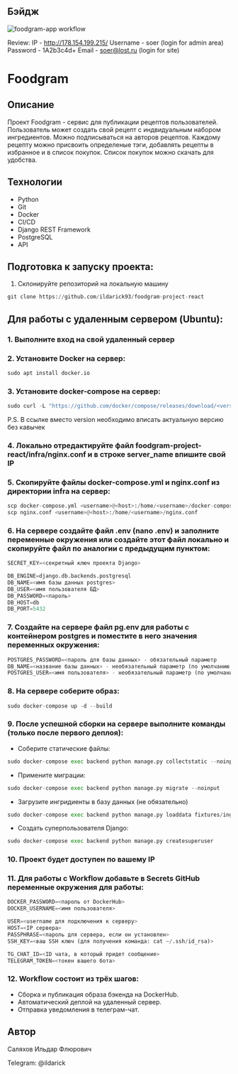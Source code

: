 ## Бэйдж
![foodgram-app workflow](https://github.com/ildarick93/foodgram-project-react/actions/workflows/foodgram_workflow.yml/badge.svg)

Review:
IP - http://178.154.199.215/
Username - soer (login for admin area)
Password - 1A2b3c4d+
Email - soer@lost.ru (login for site)

# Foodgram

## Описание
Проект Foodgram - сервис для публикации рецептов пользователей.
Пользователь может создать свой рецепт с индвидуальным набором ингредиентов. Можно подписываться на авторов рецептов.
Каждому рецепту можно присвоить определеные тэги, добавлять рецепты в избранное и в список покупок. Список покупок можно скачать для удобства. 

## Технологии
* Python 
* Git 
* Docker 
* CI/CD 
* Django REST Framework 
* PostgreSQL 
* API

## Подготовка к запуску проекта:
1. Склонируйте репозиторий на локальную машину
```python
git clone https://github.com/ildarick93/foodgram-project-react
```
## Для работы с удаленным сервером (Ubuntu):
### 1. Выполните вход на свой удаленный сервер
### 2. Установите Docker на сервер:
```python
sudo apt install docker.io 
```
### 3. Установите docker-compose на сервер:
```python
sudo curl -L "https://github.com/docker/compose/releases/download/<version>/docker-compose-$(uname -s)-$(uname -m)" -o /usr/local/bin/docker-compose
```
P.S. В ссылке вместо version необходимо вписать актуальную версию без кавычек
### 4. Локально отредактируйте файл foodgram-project-react/infra/nginx.conf и в строке server_name впишите свой IP
### 5. Скопируйте файлы docker-compose.yml и nginx.conf из директории infra на сервер:
```python
scp docker-compose.yml <username>@<host>:/home/<username>/docker-compose.yml
scp nginx.conf <username>@<host>:/home/<username>/nginx.conf
```
### 6. На сервере создайте файл .env (nano .env) и заполните переменные окружения или создайте этот файл локально и скопируйте файл по аналогии с предыдущим пунктом:
```python
SECRET_KEY=<секретный ключ проекта Django>

DB_ENGINE=django.db.backends.postgresql
DB_NAME=<имя базы данных postgres>
DB_USER=<имя пользователя БД>
DB_PASSWORD=<пароль>
DB_HOST=db
DB_PORT=5432
```
### 7. Создайте на сервере файл pg.env для работы с контейнером postgres и поместите в него значения переменных окружения:
```python
POSTGRES_PASSWORD=<пароль для базы данных> - обязательный параметр
DB_NAME=<название базы данных> - необязательный параметр (по умолчанию - postgres)
POSTGRES_USER=<имя пользователя> - необязательный параметр (по умолчанию - postgres)
```
### 8. На сервере соберите образ:
```python
sudo docker-compose up -d --build
```
### 9. После успешной сборки на сервере выполните команды (только после первого деплоя):
* Соберите статические файлы:
```python
sudo docker-compose exec backend python manage.py collectstatic --noinput
```
* Применитe миграции:
```python
sudo docker-compose exec backend python manage.py migrate --noinput
```
* Загрузите ингридиенты в базу данных (не обязательно)
```python
sudo docker-compose exec backend python manage.py loaddata fixtures/ingredients.json
```
* Создать суперпользователя Django:
```python
sudo docker-compose exec backend python manage.py createsuperuser
```
### 10. Проект будет доступен по вашему IP
### 11. Для работы с Workflow добавьте в Secrets GitHub переменные окружения для работы:
```python
DOCKER_PASSWORD=<пароль от DockerHub>
DOCKER_USERNAME=<имя пользователя>

USER=<username для подключения к серверу>
HOST=<IP сервера>
PASSPHRASE=<пароль для сервера, если он установлен>
SSH_KEY=<ваш SSH ключ (для получения команда: cat ~/.ssh/id_rsa)>

TG_CHAT_ID=<ID чата, в который придет сообщение>
TELEGRAM_TOKEN=<токен вашего бота>
```
### 12. Workflow состоит из трёх шагов:
* Сборка и публикация образа бэкенда на DockerHub.
* Автоматический деплой на удаленный сервер.
* Отправка уведомления в телеграм-чат.

## Автор
Саляхов Ильдар Флюрович

Telegram: @ildarick
